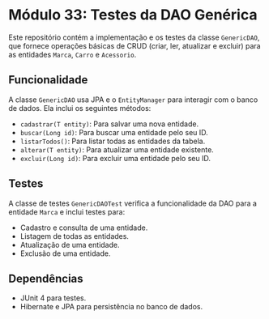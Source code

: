 # Módulo 33: Testes da DAO Genérica

Este repositório contém a implementação e os testes da classe `GenericDAO`, que fornece operações básicas de CRUD (criar, ler, atualizar e excluir) para as entidades `Marca`, `Carro` e `Acessorio`.

## Funcionalidade

A classe `GenericDAO` usa JPA e o `EntityManager` para interagir com o banco de dados. Ela inclui os seguintes métodos:

- `cadastrar(T entity)`: Para salvar uma nova entidade.
- `buscar(Long id)`: Para buscar uma entidade pelo seu ID.
- `listarTodos()`: Para listar todas as entidades da tabela.
- `alterar(T entity)`: Para atualizar uma entidade existente.
- `excluir(Long id)`: Para excluir uma entidade pelo seu ID.

## Testes

A classe de testes `GenericDAOTest` verifica a funcionalidade da DAO para a entidade `Marca` e inclui testes para:

- Cadastro e consulta de uma entidade.
- Listagem de todas as entidades.
- Atualização de uma entidade.
- Exclusão de uma entidade.

## Dependências

- JUnit 4 para testes.
- Hibernate e JPA para persistência no banco de dados.
